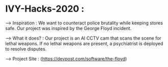# IVY-Hacks-2020 :

--> Inspiration : We want to counteract police brutality while keeping stores safe. Our project was inspired by the George Floyd incident.

--> What it does? : Our project is an AI CCTV cam that scans the scene for lethal weapons. If no lethal weapons are present, a psychiatrist is deployed to resolve disputes.

--> Project Site :  (https://devpost.com/software/the-floyd)

